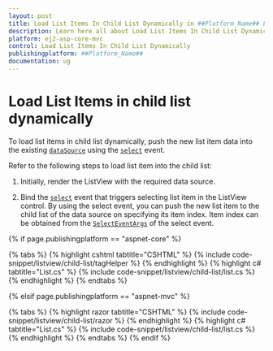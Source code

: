 ```yaml
---
layout: post
title: Load List Items In Child List Dynamically in ##Platform_Name## ListView Control
description: Learn here all about Load List Items In Child List Dynamically in Syncfusion ##Platform_Name## ListView control of syncfusion and more.
platform: ej2-asp-core-mvc
control: Load List Items In Child List Dynamically
publishingplatform: ##Platform_Name##
documentation: ug
---
```


# Load List Items in child list dynamically

To load list items in child list dynamically, push the new list item data into the existing [`dataSource`](https://ej2.syncfusion.com/documentation/api/list-view/#datasource) using the [`select`](https://ej2.syncfusion.com/documentation/api/list-view/#select) event.

Refer to the following steps to load list item into the child list:

1. Initially, render the ListView with the required data source.

2. Bind the [`select`](https://ej2.syncfusion.com/documentation/api/list-view/#select) event that triggers selecting list item in the ListView control. By using the select event, you can push the new list item to the child list of the data source on specifying its item index. Item index can be obtained from the [`SelectEventArgs`](https://ej2.syncfusion.com/documentation/api/list-view/selectEventArgs/) of the select event.

{% if page.publishingplatform == "aspnet-core" %}

{% tabs %}
{% highlight cshtml tabtitle="CSHTML" %}
{% include code-snippet/listview/child-list/tagHelper %}
{% endhighlight %}
{% highlight c# tabtitle="List.cs" %}
{% include code-snippet/listview/child-list/list.cs %}
{% endhighlight %}
{% endtabs %}

{% elsif page.publishingplatform == "aspnet-mvc" %}

{% tabs %}
{% highlight razor tabtitle="CSHTML" %}
{% include code-snippet/listview/child-list/razor %}
{% endhighlight %}
{% highlight c# tabtitle="List.cs" %}
{% include code-snippet/listview/child-list/list.cs %}
{% endhighlight %}
{% endtabs %}
{% endif %}


